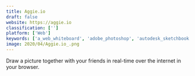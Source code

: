 ```yaml
---
title: Aggie.io
draft: false 
website: https://aggie.io
classification: ['']
platform: ['Web']
keywords: ['a_web_whiteboard', 'adobe_photoshop', 'autodesk_sketchbook', 'clip_studio_paint', 'corel_painter', 'drawasaurus', 'drawesome', 'gimp', 'krita', 'microsoft_paint', 'mypaint', 'paint.net', 'painttool_sai', 'procreate', 'queekypaint', 'sketchport', 'tayasui_sketches', 'twistedbrush_pro_studio', 'iscribble']
image: 2020/04/Aggie.io_.png
---
```

Draw a picture together with your friends in real-time over the internet in your browser.